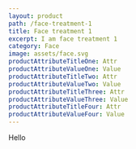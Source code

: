 ```yaml
---
layout: product
path: /face-treatment-1
title: Face treatment 1
excerpt: I am face treatment 1
category: Face
image: assets/face.svg
productAttributeTitleOne: Attr
productAttributeValueOne: Value
productAttributeTitleTwo: Attr
productAttributeValueTwo: Value
productAttributeTitleThree: Attr
productAttributeValueThree: Value
productAttributeTitleFour: Attr
productAttributeValueFour: Value
---
```

Hello